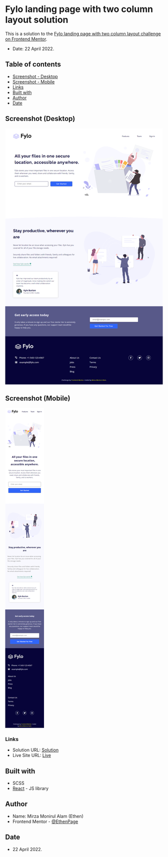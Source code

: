 # Fylo landing page with two column layout solution

This is a solution to the [Fylo landing page with two column layout challenge on Frontend Mentor](https://www.frontendmentor.io/challenges/fylo-landing-page-with-two-column-layout-5ca5ef041e82137ec91a50f5).

- Date: 22 April 2022.

## Table of contents

- [Screenshot - Desktop ](#screenshot-desktop)
- [Screenshot - Mobile](#screenshot-mobile)
- [Links](#links)
- [Built with](#built-with)
- [Author](#author)
- [Date](#date)

## Screenshot (Desktop)

![](./desktop.png)

## Screenshot (Mobile)

![](./mobile.png)

### Links

- Solution URL: [Solution](https://your-solution-url.com)
- Live Site URL: [Live](https://ethenpage.github.io/fylo-landing-page/)

## Built with

- SCSS
- [React](https://reactjs.org/) - JS library

## Author

- Name: Mirza Monirul Alam (Ethen)
- Frontend Mentor - [@EthenPage](https://www.frontendmentor.io/profile/ethenpage)

## Date

- 22 April 2022.
